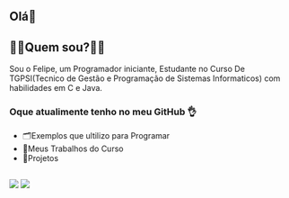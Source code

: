 ## Olá👋


## 🙅‍♂️Quem sou?🙅‍♂️

Sou o  Felipe, um Programador iniciante, Estudante no Curso De TGPSI(Tecnico de Gestão e Programação de Sistemas Informaticos) com habilidades em C e Java.

<h3> Oque atualimente tenho no meu GitHub 👌</h3>

- 🗂Exemplos que ultilizo para Programar
- 📘Meus Trabalhos do Curso
- 🧠Projetos
   
##
  
<div> 
  <a href="https://instagram.com/felipe._.174" target="_blank"><img src="https://img.shields.io/badge/-Instagram-%23E4405F?style=for-the-badge&logo=instagram&logoColor=white" target="_blank"></a>
  <a href = "mailto:felipe.174silva35@gmail.com"><img src="https://img.shields.io/badge/-Gmail-%23333?style=for-the-badge&logo=gmail&logoColor=white" target="_blank"></a>
</div>
